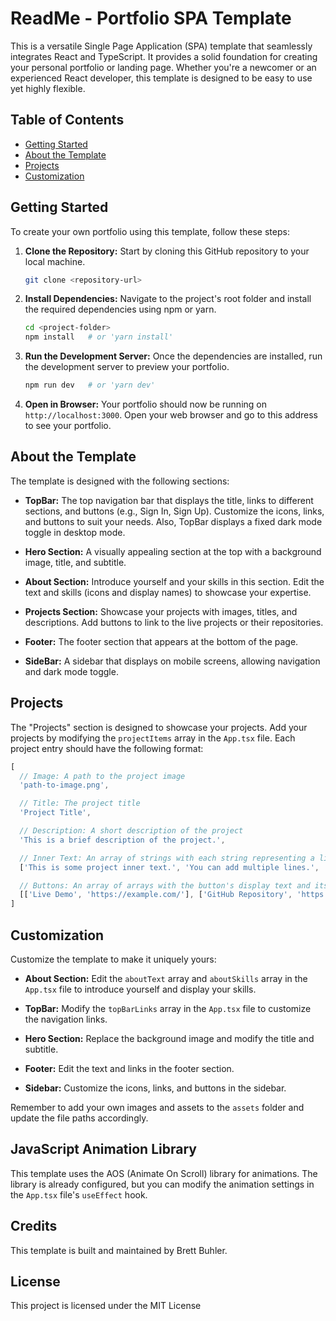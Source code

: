 # ReadMe - Portfolio SPA Template

This is a versatile Single Page Application (SPA) template that seamlessly integrates React and TypeScript. It provides a solid foundation for creating your personal portfolio or landing page. Whether you're a newcomer or an experienced React developer, this template is designed to be easy to use yet highly flexible.

## Table of Contents

- [Getting Started](#getting-started)
- [About the Template](#about-the-template)
- [Projects](#projects)
- [Customization](#customization)

## Getting Started

To create your own portfolio using this template, follow these steps:

1. **Clone the Repository:** Start by cloning this GitHub repository to your local machine.

    ```bash
    git clone <repository-url>
    ```

2. **Install Dependencies:** Navigate to the project's root folder and install the required dependencies using npm or yarn.

    ```bash
    cd <project-folder>
    npm install   # or 'yarn install'
    ```

3. **Run the Development Server:** Once the dependencies are installed, run the development server to preview your portfolio.

    ```bash
    npm run dev   # or 'yarn dev'
    ```

4. **Open in Browser:** Your portfolio should now be running on `http://localhost:3000`. Open your web browser and go to this address to see your portfolio.

## About the Template

The template is designed with the following sections:

- **TopBar:** The top navigation bar that displays the title, links to different sections, and buttons (e.g., Sign In, Sign Up). Customize the icons, links, and buttons to suit your needs. Also, TopBar displays a fixed dark mode toggle in desktop mode.

- **Hero Section:** A visually appealing section at the top with a background image, title, and subtitle.

- **About Section:** Introduce yourself and your skills in this section. Edit the text and skills (icons and display names) to showcase your expertise.

- **Projects Section:** Showcase your projects with images, titles, and descriptions. Add buttons to link to the live projects or their repositories.

- **Footer:** The footer section that appears at the bottom of the page.

- **SideBar:** A sidebar that displays on mobile screens, allowing navigation and dark mode toggle.

## Projects
The "Projects" section is designed to showcase your projects. Add your projects by modifying the `projectItems` array in the `App.tsx` file. Each project entry should have the following format:

```javascript
[
  // Image: A path to the project image
  'path-to-image.png',

  // Title: The project title
  'Project Title',

  // Description: A short description of the project
  'This is a brief description of the project.',

  // Inner Text: An array of strings with each string representing a line of text
  ['This is some project inner text.', 'You can add multiple lines.', 'And create new paragraphs if needed.'],

  // Buttons: An array of arrays with the button's display text and its link. A Project can have 0 - 3 buttons
  [['Live Demo', 'https://example.com/'], ['GitHub Repository', 'https://github.com/user/repo']]
]
```

## Customization

Customize the template to make it uniquely yours:

- **About Section:** Edit the `aboutText` array and `aboutSkills` array in the `App.tsx` file to introduce yourself and display your skills.

- **TopBar:** Modify the `topBarLinks` array in the `App.tsx` file to customize the navigation links.

- **Hero Section:** Replace the background image and modify the title and subtitle.

- **Footer:** Edit the text and links in the footer section.

- **Sidebar:** Customize the icons, links, and buttons in the sidebar.

Remember to add your own images and assets to the `assets` folder and update the file paths accordingly.

## JavaScript Animation Library

This template uses the AOS (Animate On Scroll) library for animations. The library is already configured, but you can modify the animation settings in the `App.tsx` file's `useEffect` hook.

## Credits

This template is built and maintained by Brett Buhler.

## License

This project is licensed under the MIT License

